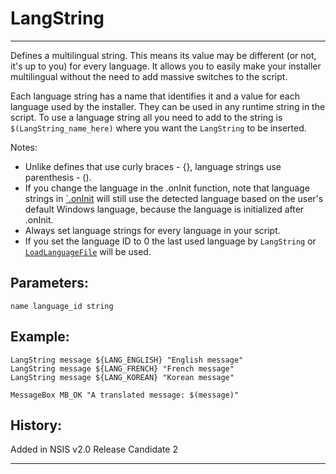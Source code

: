 # LangString

---

Defines a multilingual string. This means its value may be different (or not, it's up to you) for every language. It allows you to easily make your installer multilingual without the need to add massive switches to the script.

Each language string has a name that identifies it and a value for each language used by the installer. They can be used in any runtime string in the script. To use a language string all you need to add to the string is `$(LangString_name_here)` where you want the `LangString` to be inserted.

Notes:

* Unlike defines that use curly braces - {}, language strings use parenthesis - ().
* If you change the language in the .onInit function, note that language strings in [`.onInit][1] will still use the detected language based on the user's default Windows language, because the language is initialized after .onInit.
* Always set language strings for every language in your script.
* If you set the language ID to 0 the last used language by `LangString` or [`LoadLanguageFile`][2] will be used.

## Parameters:

    name language_id string

## Example:

	LangString message ${LANG_ENGLISH} "English message"
	LangString message ${LANG_FRENCH} "French message"
	LangString message ${LANG_KOREAN} "Korean message"

	MessageBox MB_OK "A translated message: $(message)"

## History:

Added in NSIS v2.0 Release Candidate 2

---

[1]: ../Functions/.onInit.md
[2]: LoadLanguageFile.md